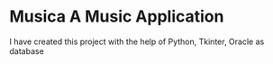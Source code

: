 # Musica A Music Application
I have created this project with the help of Python, Tkinter, Oracle as database
